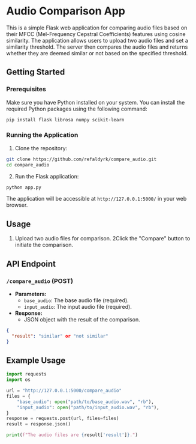 # Audio Comparison App

This is a simple Flask web application for comparing audio files based on their MFCC (Mel-Frequency Cepstral Coefficients) features using cosine similarity. The application allows users to upload two audio files and set a similarity threshold. The server then compares the audio files and returns whether they are deemed similar or not based on the specified threshold.

## Getting Started

### Prerequisites

Make sure you have Python installed on your system. You can install the required Python packages using the following command:

```bash
pip install flask librosa numpy scikit-learn
```

### Running the Application

1. Clone the repository:

```bash
git clone https://github.com/refaldyrk/compare_audio.git
cd compare_audio
```

2. Run the Flask application:

```bash
python app.py
```

The application will be accessible at `http://127.0.0.1:5000/` in your web browser.

## Usage

1. Upload two audio files for comparison.
2Click the "Compare" button to initiate the comparison.

## API Endpoint

### `/compare_audio` (POST)

- **Parameters:**
  - `base_audio`: The base audio file (required).
  - `input_audio`: The input audio file (required).
- **Response:**
  - JSON object with the result of the comparison.

```json
{
  "result": "similar" or "not similar"
}
```

## Example Usage

```python
import requests
import os

url = "http://127.0.0.1:5000/compare_audio"
files = {
    "base_audio": open("path/to/base_audio.wav", "rb"),
    "input_audio": open("path/to/input_audio.wav", "rb"),
}
response = requests.post(url, files=files)
result = response.json()

print(f"The audio files are {result['result']}.")
```